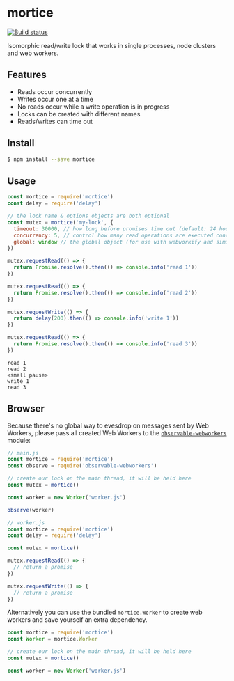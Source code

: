 # mortice

[![Build status](https://travis-ci.org/achingbrain/mortice.svg?branch=master)](https://travis-ci.org/achingbrain/mortice.svg?branch=master)

Isomorphic read/write lock that works in single processes, node clusters and web workers.

## Features

- Reads occur concurrently
- Writes occur one at a time
- No reads occur while a write operation is in progress
- Locks can be created with different names
- Reads/writes can time out

## Install

```sh
$ npm install --save mortice
```

## Usage

```javascript
const mortice = require('mortice')
const delay = require('delay')

// the lock name & options objects are both optional
const mutex = mortice('my-lock', {
  timeout: 30000, // how long before promises time out (default: 24 hours)
  concurrency: 5, // control how many read operations are executed concurrently (default: Infinity),
  global: window // the global object (for use with webworkify and similar) (default: global)
})

mutex.requestRead(() => {
  return Promise.resolve().then(() => console.info('read 1'))
})

mutex.requestRead(() => {
  return Promise.resolve().then(() => console.info('read 2'))
})

mutex.requestWrite(() => {
  return delay(200).then(() => console.info('write 1'))
})

mutex.requestRead(() => {
  return Promise.resolve().then(() => console.info('read 3'))
})
```

```
read 1
read 2
<small pause>
write 1
read 3
```

## Browser

Because there's no global way to evesdrop on messages sent by Web Workers, please pass all created Web Workers to the [`observable-webworkers`](https://npmjs.org/package/observable-webworkers) module:

```javascript
// main.js
const mortice = require('mortice')
const observe = require('observable-webworkers')

// create our lock on the main thread, it will be held here
const mutex = mortice()

const worker = new Worker('worker.js')

observe(worker)
```

```javascript
// worker.js
const mortice = require('mortice')
const delay = require('delay')

const mutex = mortice()

mutex.requestRead(() => {
  // return a promise
})

mutex.requestWrite(() => {
  // return a promise
})
```

Alternatively you can use the bundled `mortice.Worker` to create web workers and save yourself an extra dependency.

```javascript
const mortice = require('mortice')
const Worker = mortice.Worker

// create our lock on the main thread, it will be held here
const mutex = mortice()

const worker = new Worker('worker.js')
```
